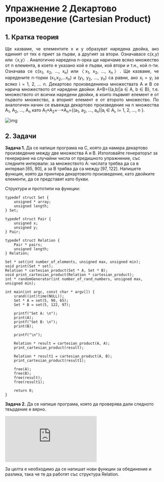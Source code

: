 # Упражнение 2 Декартово произведение (Cartesian Product)
## 1. Кратка теория

<p align="justify">
Ще казваме, че елементите x и y образуват наредена двойка, ако единият от тях е приет за първи, а другият за втори. Означавасе с(x,y) или〈x,y〉. Аналогично наредена n-орка ще наричаме всяко множество от n елемента, в което е указано кой е първи, кой втори и т.н., кой n-ти. Означава се с(x<sub>1</sub>, x<sub>2</sub>, ..., x<sub>n</sub>) или〈x<sub>1</sub>, x<sub>2</sub>, ..., x<sub>n</sub>〉. Ще казваме, че наредените n-торки (x<sub>1</sub>,x<sub>2</sub>,...x<sub>n</sub>) и (y<sub>1</sub>, y<sub>2</sub>, ..., y<sub>n</sub>) са равни, ако x<sub>i</sub> = y<sub>i</sub> за всяко i = 1, 2, ... n. Декартово произведениена множествата A и B се нарича множеството от наредени двойки: A×B={(a,b)|a ∈ A, b ∈ B}, т.е. множеството от всички наредени двойки, в които първият елемент е от първото множество, а вторият елемент е от второто множество. По аналогичен начин се въвежда декартово произведение на n множества A<sub>1</sub>, A<sub>2</sub>, ..., A<sub>n</sub> като A<sub>1</sub>×A<sub>2</sub>×···×A<sub>n</sub>={(a<sub>1</sub>, a<sub>2</sub>, ..., a<sub>n</sub>)|a<sub>i</sub> ∈ A<sub>i</sub>, i= 1, 2, ..., n }.
</p>

![img](https://upload.wikimedia.org/wikipedia/commons/thumb/4/4e/Cartesian_Product_qtl1.svg/1200px-Cartesian_Product_qtl1.svg.png)

## 2. Задачи

<b>Задача 1.</b> Да се напише програма на С, която да намира декартово произведение
между две множества A и B. Използвайте генераторът за генериране на случайни числа от
предишното упражнение, със следните интервали:
за множеството А: числата трябва да са в интервал [65, 90], а за B трябва да са между [97, 122].
Напишете функция, която да принтира декартовото произведение, като двойките елементи, да се
представят като букви. 

Структури и прототипи на функции:
```
typedef struct Set {
    unsigned * array;
    unsigned length;
} Set;

typedef struct Pair {
    unsigned x;
    unsigned y;
} Pair;

typedef struct Relation {
    Pair * pairs;
    unsigned length;
} Relation;

Set * set(int number_of_elements, unsigned max, unsigned min);
void print(Set * set);
Relation * cartesian_product(Set * A, Set * B);
void print_cartesian_product(Relation * cartesian_product);
int * randomGenerator(int number_of_rand_numbers, unsigned max, unsigned min);   

int main(int argc, const char * argv[]) {
    srand((int)time(NULL));
    Set * A = set(5, 90, 65);
    Set * B = set(5, 122, 97);

    printf("Set A: \n");
    print(A);
    printf("Set B: \n");
    print(B);

    printf("\n");

    Relation * result = cartesian_product(A, A);
    print_cartesian_product(result);

    Relation * result1 = cartesian_product(A, B);
    print_cartesian_product(result1);

    free(A);
    free(B);
    free(result);
    free(result1);

    return 0;
}
```
<b>Задача 2.</b> Да се напише програма, която да проверява дали следното твърдение 
е вярно. 

![img](https://latex.codecogs.com/gif.latex?%5Cleft%20%28%20A%20%5Ctimes%20B%20%5Cright%20%29%20%5Csetminus%20%5Cleft%20%28%20C%20%5Ctimes%20D%20%5Cright%20%29%20%3D%20%5Cleft%20%28%20%5Cleft%20%28%20A%5Csetminus%20C%20%5Cright%20%29%20%5Ctimes%20B%20%5Cright%20%29%20%5Ccup%20%5Cleft%20%28%20A%20%5Ctimes%20%5Cleft%20%28%20B%5Csetminus%20D%20%5Cright%20%29%20%5Cright%20%29)

За целта е необходимо да се напишат нови функции за обединение и разлика, така че те 
да работят със структура Relation.




